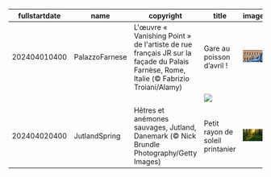 |fullstartdate|name|copyright|title|image|
|--|--|--|--|--|
202404010400|PalazzoFarnese|L'œuvre « Vanishing Point » de l'artiste de rue français JR sur la façade du Palais Farnèse, Rome, Italie (© Fabrizio Troiani/Alamy)|Gare au poisson d’avril !|![](/fr-CA/2024/04/202404010400PalazzoFarnese.jpg)|
||||![](/fr-CA/2024/04/.jpg)|
202404020400|JutlandSpring|Hêtres et anémones sauvages, Jutland, Danemark (© Nick Brundle Photography/Getty Images)|Petit rayon de soleil printanier|![](/fr-CA/2024/04/202404020400JutlandSpring.jpg)|

